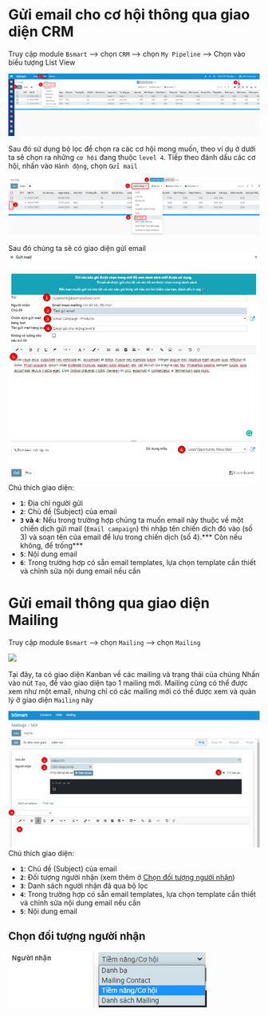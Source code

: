 # Gửi email cho cơ hội thông qua giao diện CRM

Truy cập module `Bsmart` --> chọn `CRM` --> chọn `My Pipeline` --> Chọn vào biểu tượng List View

![](Screen-shot/List%20view%20cơ%20hội.png)

Sau đó sử dụng bộ lọc để chọn ra các cơ hội mong muốn, theo ví dụ ở dưới ta sẽ chọn ra những `cơ hội` đang thuộc `level 4`. Tiếp theo đánh dấu các cơ hội, nhấn vào `Hành động`, chọn `Gửi mail`

![](Screen-shot/Hành%20động%20gửi%20email.png)

Sau đó chúng ta sẽ có giao diện gửi email 
![](Screen-shot/Giao%20diện%20gửi%20email.png)
Chú thích giao diện:
- **`1`**: Địa chỉ người gửi
- **`2`**: Chủ đề (Subject) của email
- **`3` và `4`**: Nếu trong trường hợp chúng ta muốn email này thuộc về một chiến dịch gửi mail (`Email campaign`) thì nhập tên chiến dịch đó vào (số 3) và soạn tên của email để lưu trong chiến dịch (số 4).*** Còn nếu không, để trống***
- **`5`**: Nội dung email
- **`6`**: Trong trường hợp có sẵn email templates, lựa chọn template cần thiết và chỉnh sửa nội dung email nếu cần

# Gửi email thông qua giao diện Mailing

Truy cập module `Bsmart` --> chọn `Mailing` --> chọn `Mailing`

![](Screen-shot/Truy%20cập%20mailings.png)

Tại đây, ta có giao diện Kanban về các mailing và trạng thái của chúng
Nhấn vào nút `Tạo`, để vào giao diện tạo 1 mailing mới. Mailing cũng có thể được xem như một email, nhưng chỉ có các mailing mới có thể được xem và quản lý ở giao diện `Mailing` này

![](Screen-shot/Giao%20diện%20tạo%20maling.png)
Chú thích giao diện:
- **`1`**: Chủ đề (Subject) của email
- **`2`**: Đối tượng người nhận (xem thêm ở [Chọn đối tượng người nhận](#Chọn%20đối%20tượng%20người%20nhận))
- **`3`**: Danh sách người nhận đã qua bộ lọc
- **`4`**: Trong trường hợp có sẵn email templates, lựa chọn template cần thiết và chỉnh sửa nội dung email nếu cần
- **`5`**: Nội dung email

## Chọn đối tượng người nhận
![](Screen-shot/Đối%20tượng%20người%20nhận.png)